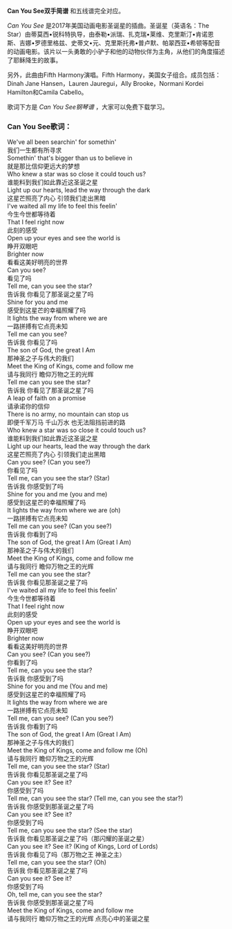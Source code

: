 

**Can You See双手简谱** 和五线谱完全对应。

_Can You See_ 是2017年美国动画电影圣诞星的插曲。圣诞星（英语名：The
Star）由蒂莫西•锐科特执导，由泰勒•派瑞、扎克瑞•莱维、克里斯汀•肯诺恩斯、吉娜•罗德里格兹、史蒂文•元、克里斯托弗•普卢默、帕翠西亚•希顿等配音的动画电影。该片以一头勇敢的小驴子和他的动物伙伴为主角，从他们的角度描述了耶稣降生的故事。

另外，此曲由Fifth Harmony演唱。Fifth Harmony，美国女子组合。成员包括：Dinah Jane Hansen，Lauren
Jauregui，Ally Brooke，Normani Kordei Hamilton和Camila Cabello。

歌词下方是 _Can You See钢琴谱_ ，大家可以免费下载学习。

### Can You See歌词：

We've all been searchin' for somethin'  
我们一生都有所寻求  
Somethin' that's bigger than us to believe in  
就是那比信仰更远大的梦想  
Who knew a star was so close it could touch us?  
谁能料到我们如此靠近这圣诞之星  
Light up our hearts, lead the way through the dark  
这星芒照亮了内心 引领我们走出黑暗  
I've waited all my life to feel this feelin'  
今生今世都等待着  
That I feel right now  
此刻的感受  
Open up your eyes and see the world is  
睁开双眼吧  
Brighter now  
看看这美好明亮的世界  
Can you see?  
看见了吗  
Tell me, can you see the star?  
告诉我 你看见了那圣诞之星了吗  
Shine for you and me  
感受到这星芒的幸福照耀了吗  
It lights the way from where we are  
一路拼搏有它点亮未知  
Tell me can you see?  
告诉我 你看见了吗  
The son of God, the great I Am  
那神圣之子与伟大的我们  
Meet the King of Kings, come and follow me  
请与我同行 瞻仰万物之王的光辉  
Tell me can you see the star?  
告诉我 你看见了那圣诞之星了吗  
A leap of faith on a promise  
请承诺你的信仰  
There is no army, no mountain can stop us  
即便千军万马 千山万水 也无法阻挡前进的路  
Who knew a star was so close it could touch us?  
谁能料到我们如此靠近这圣诞之星  
Light up our hearts, lead the way through the dark  
这星芒照亮了内心 引领我们走出黑暗  
Can you see? (Can you see?)  
你看见了吗  
Tell me, can you see the star? (Star)  
告诉我 你感受到了吗  
Shine for you and me (you and me)  
感受到这星芒的幸福照耀了吗  
It lights the way from where we are (oh)  
一路拼搏有它点亮未知  
Tell me can you see? (Can you see?)  
告诉我 你看到了吗  
The son of God, the great I Am (Great I Am)  
那神圣之子与伟大的我们  
Meet the King of Kings, come and follow me  
请与我同行 瞻仰万物之王的光辉  
Tell me can you see the star?  
告诉我 你看见那圣诞之星了吗  
I've waited all my life to feel this feelin'  
今生今世都等待着  
That I feel right now  
此刻的感受  
Open up your eyes and see the world is  
睁开双眼吧  
Brighter now  
看看这美好明亮的世界  
Can you see? (Can you see?)  
你看到了吗  
Tell me, can you see the star?  
告诉我 你感受到了吗  
Shine for you and me (You and me)  
感受到这星芒的幸福照耀了吗  
It lights the way from where we are  
一路拼搏有它点亮未知  
Tell me, can you see? (Can you see?)  
告诉我 你看到了吗  
The son of God, the great I Am (Great I Am)  
那神圣之子与伟大的我们  
Meet the King of Kings, come and follow me (Oh)  
请与我同行 瞻仰万物之王的光辉  
Tell me, can you see the star? (Star)  
告诉我 你看见那圣诞之星了吗  
Can you see it? See it?  
你感受到了吗  
Tell me, can you see the star? (Tell me, can you see the star?)  
告诉我 你感受到那圣诞之星了吗  
Can you see it? See it?  
你感受到了吗  
Tell me, can you see the star? (See the star)  
告诉我 你看见那圣诞之星了吗（那闪耀的圣诞之星）  
Can you see it? See it? (King of Kings, Lord of Lords)  
告诉我 你看见了吗（那万物之王 神圣之主）  
Tell me, can you see the star? (Oh)  
告诉我 你看见那圣诞之星了吗  
Can you see it? See it?  
你感受到了吗  
Oh, tell me, can you see the star?  
告诉我 你感受到那圣诞之星了吗  
Meet the King of Kings, come and follow me  
请与我同行 瞻仰万物之王的光辉 点亮心中的圣诞之星

